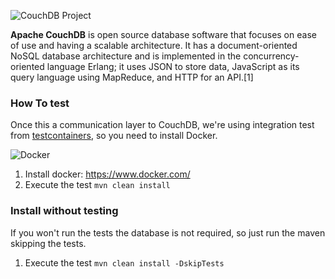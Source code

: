 ![CouchDB Project](http://couchdb.apache.org/image/logo@2x.png)



**Apache CouchDB** is open source database software that focuses on ease of use and having a scalable architecture. It has a document-oriented NoSQL database architecture and is implemented in the concurrency-oriented language Erlang; it uses JSON to store data, JavaScript as its query language using MapReduce, and HTTP for an API.[1]


### How To test

Once this a communication layer to CouchDB, we're using integration test from [testcontainers](https://www.testcontainers.org/), so you need to install Docker.

![Docker](https://www.docker.com/sites/default/files/horizontal_large.png)

1. Install docker: https://www.docker.com/
1. Execute the test `mvn clean install`


### Install without testing


If you won't run the tests the database is not required, so just run the maven skipping the tests.

1. Execute the test `mvn clean install -DskipTests`
